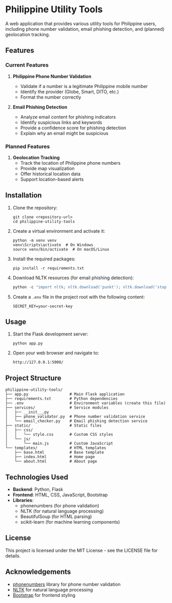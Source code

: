 # Philippine Utility Tools

A web application that provides various utility tools for Philippine users, including phone number validation, email phishing detection, and (planned) geolocation tracking.

## Features

### Current Features

1. **Philippine Phone Number Validation**
   - Validate if a number is a legitimate Philippine mobile number
   - Identify the provider (Globe, Smart, DITO, etc.)
   - Format the number correctly

2. **Email Phishing Detection**
   - Analyze email content for phishing indicators
   - Identify suspicious links and keywords
   - Provide a confidence score for phishing detection
   - Explain why an email might be suspicious

### Planned Features

1. **Geolocation Tracking**
   - Track the location of Philippine phone numbers
   - Provide map visualization
   - Offer historical location data
   - Support location-based alerts

## Installation

1. Clone the repository:
   ```
   git clone <repository-url>
   cd philippine-utility-tools
   ```

2. Create a virtual environment and activate it:
   ```
   python -m venv venv
   venv\Scripts\activate  # On Windows
   source venv/bin/activate  # On macOS/Linux
   ```

3. Install the required packages:
   ```
   pip install -r requirements.txt
   ```

4. Download NLTK resources (for email phishing detection):
   ```python
   python -c "import nltk; nltk.download('punkt'); nltk.download('stopwords')"
   ```

5. Create a `.env` file in the project root with the following content:
   ```
   SECRET_KEY=your-secret-key
   ```

## Usage

1. Start the Flask development server:
   ```
   python app.py
   ```

2. Open your web browser and navigate to:
   ```
   http://127.0.0.1:5000/
   ```

## Project Structure

```
philippine-utility-tools/
├── app.py                  # Main Flask application
├── requirements.txt        # Python dependencies
├── .env                    # Environment variables (create this file)
├── services/               # Service modules
│   ├── __init__.py
│   ├── phone_validator.py  # Phone number validation service
│   └── email_checker.py    # Email phishing detection service
├── static/                 # Static files
│   ├── css/
│   │   └── style.css       # Custom CSS styles
│   └── js/
│       └── main.js         # Custom JavaScript
└── templates/              # HTML templates
    ├── base.html           # Base template
    ├── index.html          # Home page
    └── about.html          # About page
```

## Technologies Used

- **Backend**: Python, Flask
- **Frontend**: HTML, CSS, JavaScript, Bootstrap
- **Libraries**: 
  - phonenumbers (for phone validation)
  - NLTK (for natural language processing)
  - BeautifulSoup (for HTML parsing)
  - scikit-learn (for machine learning components)

## License

This project is licensed under the MIT License - see the LICENSE file for details.

## Acknowledgements

- [phonenumbers](https://github.com/daviddrysdale/python-phonenumbers) library for phone number validation
- [NLTK](https://www.nltk.org/) for natural language processing
- [Bootstrap](https://getbootstrap.com/) for frontend styling